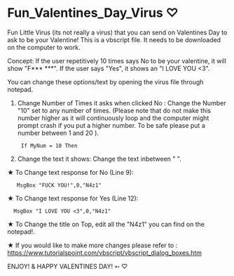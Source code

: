 # Fun_Valentines_Day_Virus ♡
Fun Little Virus (its not really a virus) that you can send on Valentines Day to ask to be your Valentine!
This is a vbscript file. It needs to be downloaded on the computer to work. 

Concept:
  If the user repetitively 10 times says No to be your valentine, it will show "F*** ***".
  If the user says "Yes", it shows an "I LOVE YOU <3".

You can change these options/text by opening the virus file through notepad.

1. Change Number of Times it asks when clicked No :
Change the Number "10" set to any number of times. (Please note that do not make this number higher as it will continuously loop and the computer might prompt crash if you put a higher number. To be safe please put a number between 1 and 20 ).

        If MyNum = 10 Then
        
2. Change the text it shows:
Change the text inbetween " ".

★ To Change text response for No (Line 9): 
  
       MsgBox "FUCK YOU!",0,"N4z1"
       
★ To Change text response for Yes (Line 12):

      MsgBox "I LOVE YOU <3",0,"N4z1"

★ To Change the title on Top, edit all the "N4z1" you can find on the notepad!.


★ If you would like to make more changes please refer to : https://www.tutorialspoint.com/vbscript/vbscript_dialog_boxes.htm

ENJOY! & HAPPY VALENTINES DAY! ➳ ♡
